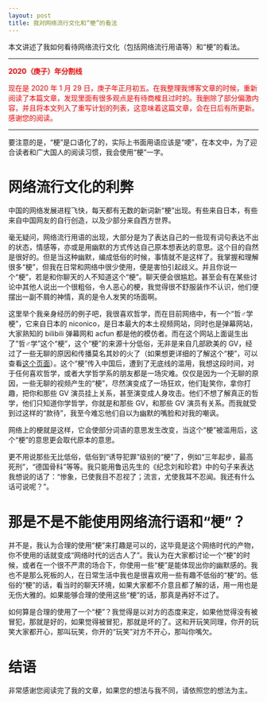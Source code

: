 ```yaml
---
layout: post
title: 我对网络流行文化和“梗”的看法
---
```

本文讲述了我如何看待网络流行文化（包括网络流行用语等）和“梗”的看法。
<!--more-->

***

<font color="red">**2020（庚子）年分割线**

现在是 2020 年 1 月 29 日，庚子年正月初五。在我整理我博客文章的时候，重新阅读了本篇文章，发现里面有很多观点是有待商榷且过时的。我删除了部分偏激内容，并且将本文列入了重写计划的列表，这意味着这篇文章，会在日后有所更新。感谢您的阅读。
</font>

***

要注意的是，“梗”是口语化了的，实际上书面用语应该是“哽”，在本文中，为了迎合读者和广大国人的阅读习惯，我会使用“梗”一字。
# 网络流行文化的利弊
中国的网络发展进程飞快，每天都有无数的新词新“梗”出现。有些来自日本，有些来自中国网友的自行创造，以及少部分来自西方世界。

毫无疑问，网络流行用语的出现，大部分是为了表达自己的一些现有词句表达不出的状态，情感等，亦或是用幽默的方式传达自己原本想表达的意思。这个目的自然是很好的。但是当这种幽默，编成低俗的时候，事情就不是这样了。我掌握和理解很多“梗”，但我在日常和网络中很少使用，便是害怕引起歧义。并且你说一个“梗”，若是和你聊天的人不知道这个“梗”。聊天便会很尴尬。甚至会有在某些讨论中其他人说出一个很粗俗，令人恶心的梗，我觉得很不舒服装作不认识，他们便摆出一副不屑的神情，真的是令人发笑的场面啊。

这里举个我亲身经历的例子吧，我很喜欢哲学，而在目前网络中，有一个“哲♂学梗”，它来自日本的 niconico，是日本最大的本土视频网站，同时也是弹幕网站，大家熟知的 bilibili 弹幕网和 acfun 都是他的模仿者。而在这个网站上面诞生出了“哲♂学”这个“梗”，这个“梗”的来源十分低俗，无非是来自几部欧美的 GV，经过了一些无聊的原因和传播莫名其妙的火了（如果想更详细的了解这个“梗”，可以查看[这个页面](https://zh.moegirl.org/哲♂学)）。这个“梗”传入中国后，遭到了无底线的滥用，我想这段时间，对于任何喜欢哲学，或者大学哲学系的朋友都是一场灾难。仅仅是因为一个无聊的原因，一些无聊的视频产生的“梗”，尽然演变成了一场狂欢，他们耻笑你，拿你打趣，把你和那些 GV 演员挂上关系，甚至演变成人身攻击。他们不想了解真正的哲学，他们只知道你学哲学，你就是和那些 GV，和那些 GV 演员有关系。而我就受到过这样的“款待”，我至今难忘他们自以为幽默的嘴脸和对我的嘲讽。

网络上的梗就是这样，它会使部分词语的意思发生改变，当这个“梗”被滥用后，这个“梗”的意思更会取代原本的意思。

更不用说那些无比低俗，低俗到“诱导犯罪”级别的“梗”了，例如“三年起步，最高死刑”，“德国骨科”等等。我只能用鲁迅先生的《纪念刘和珍君》中的句子来表达我想说的话了：“惨象，已使我目不忍视了；流言，尤使我耳不忍闻。我还有什么话可说呢？”。
# 那是不是不能使用网络流行语和“梗”？
并不是，我认为合理的使用“梗”来打趣是可以的，这毕竟是这个网络时代的产物，你不使用的话就变成“网络时代的远古人了”。我认为在大家都讨论一个“梗”的时候，或者在一个很不严肃的场合下，你使用一些“梗”是能体现出你的幽默感的。我也不是那么死板的人，在日常生活中我也是很喜欢用一些有趣不低俗的“梗”的。低俗的“梗”的话，看当时的聊天环境，如果大家都不介意且都了解的话，用一用也是无伤大雅的。如果能够合理的使用这些“梗”的话，那真是再好不过了。

如何算是合理的使用了一个“梗”？我觉得是以对方的态度来定，如果他觉得没有被冒犯，那就是好的，如果觉得被冒犯，那就是坏的了。这和开玩笑同理，你开的玩笑大家都开心，那叫玩笑，你开的“玩笑”对方不开心，那叫你嘴欠。
# 结语
非常感谢您阅读完了我的文章，如果您的想法与我不同，请依照您的想法为主。